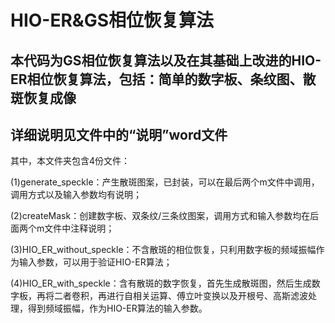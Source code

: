 # HIO-ER&GS相位恢复算法
## 本代码为GS相位恢复算法以及在其基础上改进的HIO-ER相位恢复算法，包括：简单的数字板、条纹图、散斑恢复成像
## 详细说明见文件中的“说明”word文件
其中，本文件夹包含4份文件：

  (1)generate_speckle：产生散斑图案，已封装，可以在最后两个m文件中调用，调用方式以及输入参数均有说明；
  
  (2)createMask：创建数字板、双条纹/三条纹图案，调用方式和输入参数均在后面两个m文件中注释说明；
  
  (3)HIO_ER_without_speckle：不含散斑的相位恢复，只利用数字板的频域振幅作为输入参数，可以用于验证HIO-ER算法；
  
  (4)HIO_ER_with_speckle：含有散斑的数字恢复，首先生成散斑图，然后生成数字板，再将二者卷积，再进行自相关运算、傅立叶变换以及开根号、高斯滤波处理，得到频域振幅，作为HIO-ER算法的输入参数。

